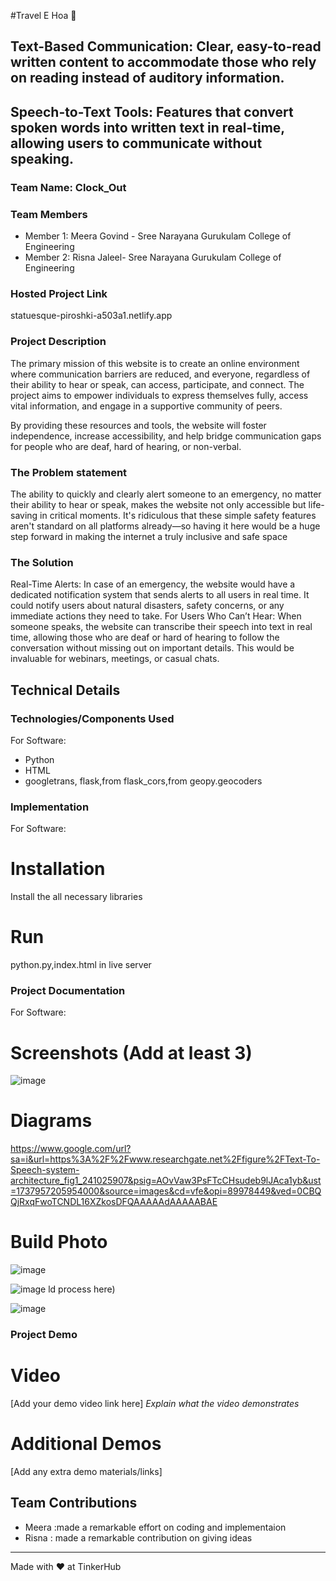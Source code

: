 #Travel E Hoa 🎯


## Text-Based Communication: Clear, easy-to-read written content to accommodate those who rely on reading instead of auditory information.
## Speech-to-Text Tools: Features that convert spoken words into written text in real-time, allowing users to communicate without speaking.
### Team Name: Clock_Out


### Team Members
- Member 1: Meera Govind - Sree Narayana Gurukulam College of Engineering
- Member 2: Risna Jaleel- Sree Narayana Gurukulam College of Engineering

### Hosted Project Link
statuesque-piroshki-a503a1.netlify.app

### Project Description
The primary mission of this website is to create an online environment where communication barriers are reduced, and everyone, regardless of their ability to hear or speak, can access, participate, and connect. The project aims to empower individuals to express themselves fully, access vital information, and engage in a supportive community of peers.

By providing these resources and tools, the website will foster independence, increase accessibility, and help bridge communication gaps for people who are deaf, hard of hearing, or non-verbal.
### The Problem statement
The ability to quickly and clearly alert someone to an emergency, no matter their ability to hear or speak, makes the website not only accessible but life-saving in critical moments. It's ridiculous that these simple safety features aren't standard on all platforms already—so having it here would be a huge step forward in making the internet a truly inclusive and safe space

### The Solution
Real-Time Alerts: In case of an emergency, the website would have a dedicated notification system that sends alerts to all users in real time. It could notify users about natural disasters, safety concerns, or any immediate actions they need to take.
For Users Who Can’t Hear: When someone speaks, the website can transcribe their speech into text in real time, allowing those who are deaf or hard of hearing to follow the conversation without missing out on important details. This would be invaluable for webinars, meetings, or casual chats.

## Technical Details
### Technologies/Components Used
For Software:
- Python
- HTML
- googletrans, flask,from flask_cors,from geopy.geocoders

### Implementation
For Software:
# Installation
Install the all necessary libraries
# Run
python.py,index.html in live server
### Project Documentation
For Software:

# Screenshots (Add at least 3)
![image](https://github.com/user-attachments/assets/d36d57f4-0d93-4147-8f11-f3ff77d57366)

# Diagrams
https://www.google.com/url?sa=i&url=https%3A%2F%2Fwww.researchgate.net%2Ffigure%2FText-To-Speech-system-architecture_fig1_241025907&psig=AOvVaw3PsFTcCHsudeb9lJAca1yb&ust=1737957205954000&source=images&cd=vfe&opi=89978449&ved=0CBQQjRxqFwoTCNDL16XZkosDFQAAAAAdAAAAABAE

# Build Photo


![image](https://github.com/user-attachments/assets/ad72c589-543d-494e-999d-7b75b6017ae2)


![image](https://github.com/user-attachments/assets/9087ed3d-a701-492a-b176-613edbfd19b5)
ld process here)


![image](https://github.com/user-attachments/assets/c0b45a16-2454-4bd4-a93f-b5d9d2b43097)

### Project Demo
# Video
[Add your demo video link here]
*Explain what the video demonstrates*

# Additional Demos
[Add any extra demo materials/links]

## Team Contributions
- Meera :made a remarkable effort on coding and implementaion
- Risna : made a remarkable contribution on giving ideas 

---
Made with ❤️ at TinkerHub
